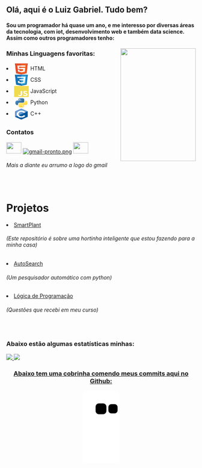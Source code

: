<h2>Olá, aqui é o Luiz Gabriel. Tudo bem?</h2>
<h4>Sou um programador há quase um ano, e me interesso por diversas áreas da tecnologia, com iot, desenvolvimento web e também data science. Assim como outros programadores tenho:</h4>
 <img align="right" height="300" width="200" src="https://imgkub.com/images/2022/06/06/wp5812753-pronto.png">
 <div>
  <!--=======================================   LINGUAGENS   =======================================-->
<h3>Minhas Linguagens favoritas:</h3>
  
  <li><img align="center" height="30" width="40" src="https://raw.githubusercontent.com/devicons/devicon/master/icons/html5/html5-original.svg"><label>    HTML</label></li>
  <li><img align="center" height="30" width="40" src="https://raw.githubusercontent.com/devicons/devicon/master/icons/css3/css3-original.svg"><label>    CSS</label></li>
 <li><img align="center" height="30" width="40" src="https://raw.githubusercontent.com/devicons/devicon/master/icons/javascript/javascript-plain.svg"><label>    JavaScript</label>
 <li><img align="center" height="30" width="40" src="https://github.com/devicons/devicon/blob/master/icons/python/python-original.svg"><label>    Python</label></li>
 <li><img align="center" height="30" width="40" src="https://raw.githubusercontent.com/devicons/devicon/master/icons/c/c-original.svg"><label>    C++</label></li>
 </div>
 <div>
 <!--=======================================   CONTATOS   =======================================-->
  <h3>Contatos</h3>
<a href="https://www.linkedin.com/in/luiz-gabriel-0aa256241/" target="_blank"><img height="30" width="40" src="https://raw.githubusercontent.com/rahuldkjain/github-profile-readme-generator/master/src/images/icons/Social/linked-in-alt.svg" target="_blank"></a>
<a href = "mailto:luizgabrielgrupe@gmail.com"><img height="30" width="35" src="https://imgkub.com/images/2022/06/07/gmail-pronto-1.png" alt="gmail-pronto.png" target="_blank"></a>
<a href="https://instagram.com/luiz_gabriel_13" target="_blank"><img height="30" width="40" src="https://raw.githubusercontent.com/rahuldkjain/github-profile-readme-generator/master/src/images/icons/Social/instagram.svg" target="_blank"></a>
 <h6>Mais a diante eu arrumo a logo do gmail</h6>
</div>
<br>
 <!--=======================================   PROJETOS   =======================================-->
<h1>Projetos</h1>
<li><a href="https://github.com/LuizGabe/SmartPlant">SmartPlant </a><h6>(Este repositório é sobre uma hortinha inteligente que estou fazendo para a minha casa)</h6></li>
<li><a href="https://github.com/LuizGabe/AutoSearchPython">AutoSearch </a><h6>(Um pesquisador automático com python)</h6></li>
<li><a href="https://github.com/LuizGabe/LogicaProgramacao">Lógica de Programação </a><h6>(Questões que recebi em meu curso)</h6></li>
<br>

 <!--=======================================   ESTATÍSTICAS   =======================================-->
<h3>Abaixo estão algumas estatísticas minhas:</h3>
<br:
<div align="center">
<a href="https://github.com/LuizGabe">
<img height="180em" src="https://github-readme-stats.vercel.app/api/top-langs/?username=LuizGabe&border_color=000000&layout=compact&langs_count=7&theme=algolia"/>
<img height="180em" src="https://github-readme-stats.vercel.app/api?username=LuizGabe&show_icons=true&theme=algolia&border_color=000000&include_all_commits=true&count_private=true"/>
</div>
 <br>
 <h3>Abaixo tem uma cobrinha comendo meus commits aqui no Github:</h3>
 
 ![Snake animation](https://github.com/LuizGabe/LuizGabe/blob/output/github-contribution-grid-snake.svg)

